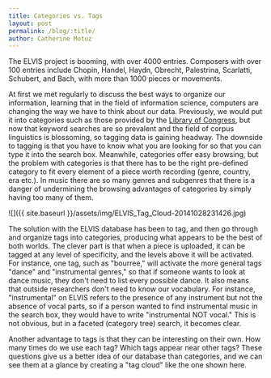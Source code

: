 ```yaml
---
title: Categories vs. Tags
layout: post
permalink: /blog/:title/
author: Catherine Motuz
---
```


The ELVIS project is booming, with over 4000 entries. Composers with over 100 entries include Chopin, Handel, Haydn, Obrecht, Palestrina, Scarlatti, Schubert, and Bach, with more than 1000 pieces or movements.

At first we met regularly to discuss the best ways to organize our information, learning that in the field of information science, computers are changing the way we have to think about our data. Previously, we would put it into categories such as those provided by the [Library of Congress](http://www.loc.gov/catdir/cpso/lcco/), but now that keyword searches are so prevalent and the field of corpus linguistics is blossoming, so tagging data is gaining headway. The downside to tagging is that you have to know what you are looking for so that you can type it into the search box. Meanwhile, categories offer easy browsing, but the problem with categories is that there has to be the right pre-defined category to fit every element of a piece worth recording (genre, country, era etc.). In music there are so many genres and subgenres that there is a danger of undermining the browsing advantages of categories by simply having too many of them.

![]({{ site.baseurl }}/assets/img/ELVIS_Tag_Cloud-20141028231426.jpg)

The solution with the ELVIS database has been to tag, and then go through and organize tags into categories, producing what appears to be the best of both worlds. The clever part is that when a piece is uploaded, it can be tagged at any level of specificity, and the levels above it will be activated. For instance, one tag, such as "bourree," will activate the more general tags "dance" and "instrumental genres," so that if someone wants to look at dance music, they don't need to list every possible dance. It also means that outside researchers don't need to know our vocabulary. For instance, "instrumental" on ELVIS refers to the presence of any instrument but not the absence of vocal parts, so if a person wanted to find instrumental music in the search box, they would have to write "instrumental NOT vocal." This is not obvious, but in a faceted (category tree) search, it becomes clear.

Another advantage to tags is that they can be interesting on their own. How many times do we use each tag? Which tags appear near other tags? These questions give us a better idea of our database than categories, and we can see them at a glance by creating a "tag cloud" like the one shown here.
